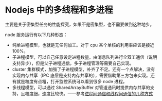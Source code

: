 # Nodejs 中的多线程和多进程

主要是关于密集型任务的性能探究，如果不是密集型，也不需要做到这种地步。

node 服务运行有以下几种形态：

- 纯单进程模型，也就是无任何加工。对于 cpu 某个单核的利用率应该是接近 100%。
- 子进程模型，可以自己任意设定进程数量。由消息队列进行全双工通信（说明支持异步），但是父子进程通信，多子进程管理等需要自己实现。
- cluster 集群模式，加强了子进程模型，补齐了不足。还有一个点解决，没有实现内存共享（IPC 底层是支持内存共享的），需要借助第三方包来实现。还有就是粒度有点粗，打开监控系统可以看到很多 node 进程。
- 多线程模型，可以通过 SharedArrayBuffer 对管道通讯时提供内存共享的支持，且粒度细，速度比较快。——参考[进程间通信和线程间通信的几种方式](https://www.cnblogs.com/fanguangdexiaoyuer/p/10834737.html#_label6_0)
